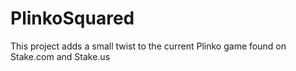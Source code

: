 # PlinkoSquared
This project adds a small twist to the current Plinko game found on Stake.com and Stake.us

